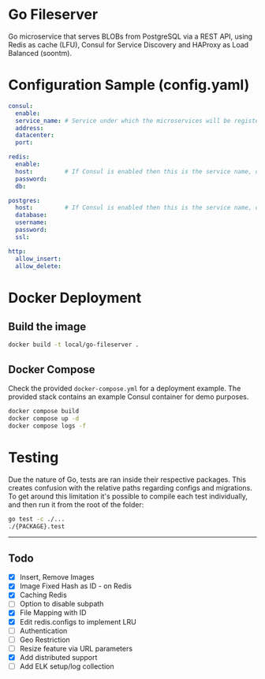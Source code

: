 # Go Fileserver
Go microservice that serves BLOBs from PostgreSQL via a REST API, using Redis as cache (LFU), Consul for Service Discovery and HAProxy as Load Balanced (soontm).

# Configuration Sample (config.yaml)
```yaml
consul:
  enable: 
  service_name: # Service under which the microservices will be registered. Each one will have an unique id.
  address: 
  datacenter: 
  port: 

redis:
  enable: 
  host:         # If Consul is enabled then this is the service name, otherwise ip:port
  password: 
  db: 

postgres:
  host:         # If Consul is enabled then this is the service name, otherwise ip:port
  database: 
  username:
  password: 
  ssl: 

http:
  allow_insert: 
  allow_delete:
```


# Docker Deployment
## Build the image
```bash
docker build -t local/go-fileserver .
```

## Docker Compose
Check the provided `docker-compose.yml` for a deployment example. The provided stack contains an example Consul container for demo purposes.
```bash
docker compose build 
docker compose up -d
docker compose logs -f
```

# Testing
Due the nature of Go, tests are ran inside their respective packages. This creates confusion with the relative paths regarding configs and migrations.
To get around this limitation it's possible to compile each test individually, and then run it from the root of the folder:
```bash
go test -c ./...
./{PACKAGE}.test 
```

---

## Todo
- [x] Insert, Remove Images
- [x] Image Fixed Hash as ID - on Redis
- [x] Caching Redis
- [ ] Option to disable subpath
- [x] File Mapping with ID
- [x] Edit redis.configs to implement LRU
- [ ] Authentication
- [ ] Geo Restriction
- [ ] Resize feature via URL parameters
- [x] Add distributed support
- [ ] Add ELK setup/log collection
